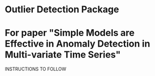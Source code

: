 # Outlier Detection Package

# For paper "Simple Models are Effective in Anomaly Detection in Multi-variate Time Series"

INSTRUCTIONS TO FOLLOW
